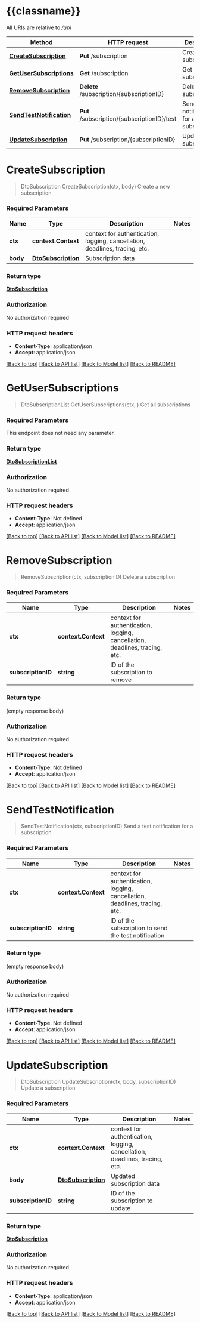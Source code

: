 # {{classname}}

All URIs are relative to */api*

Method | HTTP request | Description
------------- | ------------- | -------------
[**CreateSubscription**](SubscriptionApi.md#CreateSubscription) | **Put** /subscription | Create a new subscription
[**GetUserSubscriptions**](SubscriptionApi.md#GetUserSubscriptions) | **Get** /subscription | Get all subscriptions
[**RemoveSubscription**](SubscriptionApi.md#RemoveSubscription) | **Delete** /subscription/{subscriptionID} | Delete a subscription
[**SendTestNotification**](SubscriptionApi.md#SendTestNotification) | **Put** /subscription/{subscriptionID}/test | Send a test notification for a subscription
[**UpdateSubscription**](SubscriptionApi.md#UpdateSubscription) | **Put** /subscription/{subscriptionID} | Update a subscription

# **CreateSubscription**
> DtoSubscription CreateSubscription(ctx, body)
Create a new subscription

### Required Parameters

Name | Type | Description  | Notes
------------- | ------------- | ------------- | -------------
 **ctx** | **context.Context** | context for authentication, logging, cancellation, deadlines, tracing, etc.
  **body** | [**DtoSubscription**](DtoSubscription.md)| Subscription data | 

### Return type

[**DtoSubscription**](dto.Subscription.md)

### Authorization

No authorization required

### HTTP request headers

 - **Content-Type**: application/json
 - **Accept**: application/json

[[Back to top]](#) [[Back to API list]](../README.md#documentation-for-api-endpoints) [[Back to Model list]](../README.md#documentation-for-models) [[Back to README]](../README.md)

# **GetUserSubscriptions**
> DtoSubscriptionList GetUserSubscriptions(ctx, )
Get all subscriptions

### Required Parameters
This endpoint does not need any parameter.

### Return type

[**DtoSubscriptionList**](dto.SubscriptionList.md)

### Authorization

No authorization required

### HTTP request headers

 - **Content-Type**: Not defined
 - **Accept**: application/json

[[Back to top]](#) [[Back to API list]](../README.md#documentation-for-api-endpoints) [[Back to Model list]](../README.md#documentation-for-models) [[Back to README]](../README.md)

# **RemoveSubscription**
> RemoveSubscription(ctx, subscriptionID)
Delete a subscription

### Required Parameters

Name | Type | Description  | Notes
------------- | ------------- | ------------- | -------------
 **ctx** | **context.Context** | context for authentication, logging, cancellation, deadlines, tracing, etc.
  **subscriptionID** | **string**| ID of the subscription to remove | 

### Return type

 (empty response body)

### Authorization

No authorization required

### HTTP request headers

 - **Content-Type**: Not defined
 - **Accept**: application/json

[[Back to top]](#) [[Back to API list]](../README.md#documentation-for-api-endpoints) [[Back to Model list]](../README.md#documentation-for-models) [[Back to README]](../README.md)

# **SendTestNotification**
> SendTestNotification(ctx, subscriptionID)
Send a test notification for a subscription

### Required Parameters

Name | Type | Description  | Notes
------------- | ------------- | ------------- | -------------
 **ctx** | **context.Context** | context for authentication, logging, cancellation, deadlines, tracing, etc.
  **subscriptionID** | **string**| ID of the subscription to send the test notification | 

### Return type

 (empty response body)

### Authorization

No authorization required

### HTTP request headers

 - **Content-Type**: Not defined
 - **Accept**: application/json

[[Back to top]](#) [[Back to API list]](../README.md#documentation-for-api-endpoints) [[Back to Model list]](../README.md#documentation-for-models) [[Back to README]](../README.md)

# **UpdateSubscription**
> DtoSubscription UpdateSubscription(ctx, body, subscriptionID)
Update a subscription

### Required Parameters

Name | Type | Description  | Notes
------------- | ------------- | ------------- | -------------
 **ctx** | **context.Context** | context for authentication, logging, cancellation, deadlines, tracing, etc.
  **body** | [**DtoSubscription**](DtoSubscription.md)| Updated subscription data | 
  **subscriptionID** | **string**| ID of the subscription to update | 

### Return type

[**DtoSubscription**](dto.Subscription.md)

### Authorization

No authorization required

### HTTP request headers

 - **Content-Type**: application/json
 - **Accept**: application/json

[[Back to top]](#) [[Back to API list]](../README.md#documentation-for-api-endpoints) [[Back to Model list]](../README.md#documentation-for-models) [[Back to README]](../README.md)

